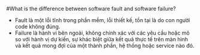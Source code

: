 #What is the difference between software fault and software failure?
+ Fault là một lỗi tĩnh trong phần mềm, lỗi thiết kế, tồn tại là do con người code không đúng.
+ Failure là hành vi bên ngoài, không chính xác với các yêu cầu hoặc mô so với hành vị dự kiến, sự khác biệt giữa kết quả thực tế trên màn hình và kết quả mong đợi của một thành phần, hệ thống hoặc service nào đó.
